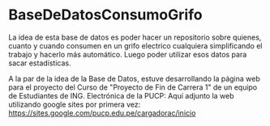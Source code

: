 # BaseDeDatosConsumoGrifo

La idea de esta base de datos es poder hacer un repositorio sobre quienes, cuanto y cuando consumen en un grifo electrico cualquiera simplificando el trabajo y hacerlo más automático.
Luego poder utilizar esos datos para sacar estadísticas. 

A la par de la idea de la Base de Datos, estuve desarrollando la página web para el proyecto del Curso de "Proyecto de Fin de Carrera 1" de un equipo de Estudiantes de ING. Electrónica de la PUCP: 
Aquí adjunto la web utilizando google sites por primera vez: https://sites.google.com/pucp.edu.pe/cargadorac/inicio
